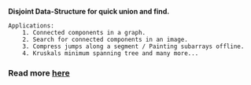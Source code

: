 **Disjoint Data-Structure for quick union and find.**

```
Applications:
    1. Connected components in a graph.
    2. Search for connected components in an image.
    3. Compress jumps along a segment / Painting subarrays offline.
    4. Kruskals minimum spanning tree and many more...
```


### Read more [here](http://manosriram.xyz/post/5ecfca6cd51dc36e5ce1c0e6/Disjoint-Sets)
